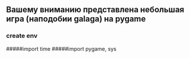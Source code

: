 ## Вашему вниманию представлена небольшая игра (наподобии galaga) на pygame 
### create env
#####import time
#####import pygame, sys
